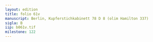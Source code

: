 ```yaml
---
layout: edition
title: folio 61v
manuscript: Berlin, Kupferstichkabinett 78 D 8 (olim Hamilton 337)
sigla: B
iip: b061v.tif
milestone: 122
---
```


